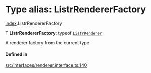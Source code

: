 # Type alias: ListrRendererFactory

[index](../modules/index.md).ListrRendererFactory

Ƭ **ListrRendererFactory**: typeof [`ListrRenderer`](../classes/index.ListrRenderer.md)

A renderer factory from the current type

#### Defined in

[src/interfaces/renderer.interface.ts:140](https://github.com/cenk1cenk2/listr2/blob/12dcf06/src/interfaces/renderer.interface.ts#L140)
